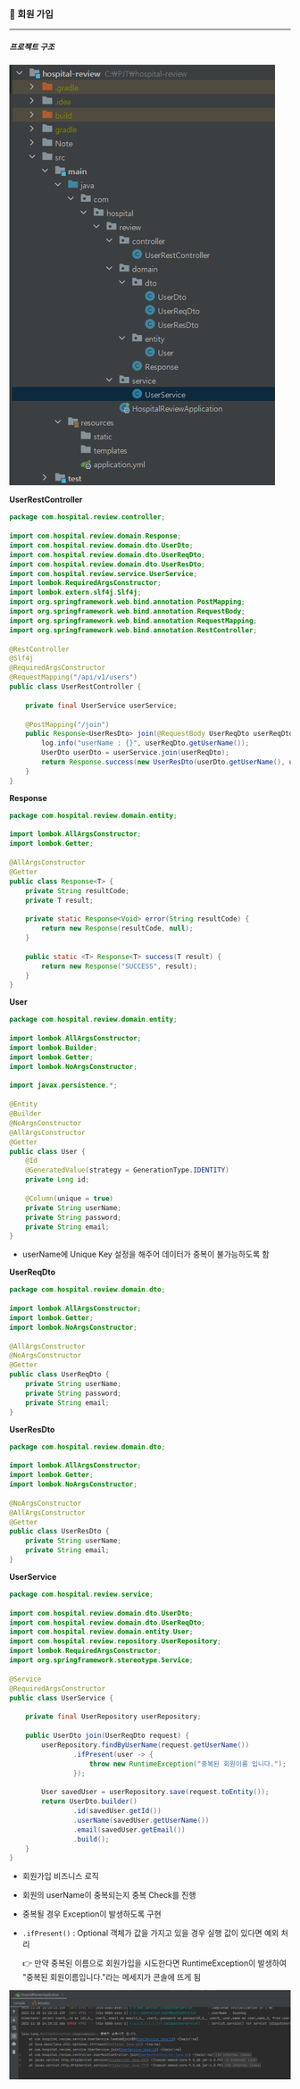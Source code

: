 ### 📌 회원 가입

---

##### 프로젝트 구조

![image-20221128132116370](./assets/image-20221128132116370.png)

**UserRestController**

```java
package com.hospital.review.controller;

import com.hospital.review.domain.Response;
import com.hospital.review.domain.dto.UserDto;
import com.hospital.review.domain.dto.UserReqDto;
import com.hospital.review.domain.dto.UserResDto;
import com.hospital.review.service.UserService;
import lombok.RequiredArgsConstructor;
import lombok.extern.slf4j.Slf4j;
import org.springframework.web.bind.annotation.PostMapping;
import org.springframework.web.bind.annotation.RequestBody;
import org.springframework.web.bind.annotation.RequestMapping;
import org.springframework.web.bind.annotation.RestController;

@RestController
@Slf4j
@RequiredArgsConstructor
@RequestMapping("/api/v1/users")
public class UserRestController {

    private final UserService userService;

    @PostMapping("/join")
    public Response<UserResDto> join(@RequestBody UserReqDto userReqDto) {
        log.info("userName : {}", userReqDto.getUserName());
        UserDto userDto = userService.join(userReqDto);
        return Response.success(new UserResDto(userDto.getUserName(), userDto.getEmail()));
    }
}
```

**Response**

```java
package com.hospital.review.domain.entity;

import lombok.AllArgsConstructor;
import lombok.Getter;

@AllArgsConstructor
@Getter
public class Response<T> {
    private String resultCode;
    private T result;

    private static Response<Void> error(String resultCode) {
        return new Response(resultCode, null);
    }

    public static <T> Response<T> success(T result) {
        return new Response("SUCCESS", result);
    }
}
```

**User**

```java
package com.hospital.review.domain.entity;

import lombok.AllArgsConstructor;
import lombok.Builder;
import lombok.Getter;
import lombok.NoArgsConstructor;

import javax.persistence.*;

@Entity
@Builder
@NoArgsConstructor
@AllArgsConstructor
@Getter
public class User {
    @Id
    @GeneratedValue(strategy = GenerationType.IDENTITY)
    private Long id;

    @Column(unique = true)
    private String userName;
    private String password;
    private String email;
}
```

- userName에 Unique Key 설정을 해주어 데이터가 중복이 불가능하도록 함

**UserReqDto**

```java
package com.hospital.review.domain.dto;

import lombok.AllArgsConstructor;
import lombok.Getter;
import lombok.NoArgsConstructor;

@AllArgsConstructor
@NoArgsConstructor
@Getter
public class UserReqDto {
    private String userName;
    private String password;
    private String email;
}
```

**UserResDto**

```java
package com.hospital.review.domain.dto;

import lombok.AllArgsConstructor;
import lombok.Getter;
import lombok.NoArgsConstructor;

@NoArgsConstructor
@AllArgsConstructor
@Getter
public class UserResDto {
    private String userName;
    private String email;
}

```

**UserService**

```java
package com.hospital.review.service;

import com.hospital.review.domain.dto.UserDto;
import com.hospital.review.domain.dto.UserReqDto;
import com.hospital.review.domain.entity.User;
import com.hospital.review.repository.UserRepository;
import lombok.RequiredArgsConstructor;
import org.springframework.stereotype.Service;

@Service
@RequiredArgsConstructor
public class UserService {

    private final UserRepository userRepository;

    public UserDto join(UserReqDto request) {
        userRepository.findByUserName(request.getUserName())
                .ifPresent(user -> {
                    throw new RuntimeException("중복된 회원이름 입니다.");
                });

        User savedUser = userRepository.save(request.toEntity());
        return UserDto.builder()
                .id(savedUser.getId())
                .userName(savedUser.getUserName())
                .email(savedUser.getEmail())
                .build();
    }
}
```

- 회원가입 비즈니스 로직

- 회원의 userName이 중복되는지 중복 Check를 진행

- 중복될 경우 Exception이 발생하도록 구현

- `.ifPresent()` : Optional 객체가 값을 가지고 있을 경우 실행 값이 있다면 예외 처리

  👉 만약 중복된 이름으로 회원가입을 시도한다면 RuntimeException이 발생하여 "중복된 회원이름입니다."라는 메세지가 콘솔에 뜨게 됨



![image-20221128141151871](./assets/image-20221128141151871.png)
